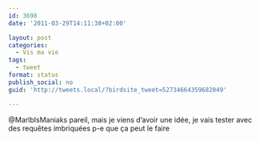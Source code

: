```yaml
---
id: 3698
date: '2011-03-29T14:11:38+02:00'

layout: post
categories:
  - Vis ma vie
tags:
  - tweet
format: status
publish_social: no
guid: 'http://tweets.local/?birdsite_tweet=52734664359682049'

---
```


@MarlbIsManiaks pareil, mais je viens d’avoir une idée, je vais tester avec des requêtes imbriquées p-e que ça peut le faire